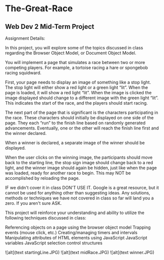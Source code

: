 # The-Great-Race
## Web Dev 2 Mid-Term Project

Assignment Details:

In this project, you will explore some of the topics discussed in class regarding the Browser Object Model, or Document Object Model.

You will implement a page that simulates a race between two or more competing players. For example, a tortoise racing a hare or spongebob racing squidward.

First, your page needs to display an image of something like a stop light. The stop light will either show a red light or a green light “lit”. When the page is loaded, it will show a red light “lit”. When the image is clicked the image displayed should change to a different image with the green light “lit”.  This indicates the start of the race, and the players should start racing.

The next part of the page that is significant is the characters participating in the race. These characters should initially be displayed on one side of the page. They each “run” to the finish line based on randomly generated advancements. Eventually, one or the other will reach the finish line first and the winner declared.

When a winner is declared, a separate image of the winner should be displayed.

When the user clicks on the winning image, the participants should move back to the starting line, the stop sign image should change back to a red light, and the winner image should again be hidden, just like when the page was loaded, ready for another race to begin. This may NOT be accomplished by reloading the page.

IF we didn't cover it in class DON'T USE IT. Google is a great resource, but it cannot be used for anything other than suggesting ideas. Any solutions, methods or techniques we have not covered in class so far will land you a zero. If you aren't sure ASK.

This project will reinforce your understanding and ability to utilize the following techniques discussed in class:

Referencing objects on a page using the browser object model
Trapping events (mouse click, etc.)
Creating/managing timers and intervals
Manipulating attributes of HTML elements using JavaScript
JavaScript variables
JavaScript selection control structures

![alt](text startingLine.JPG) 
![alt](text midRace.JPG) 
![alt](text winner.JPG) 


